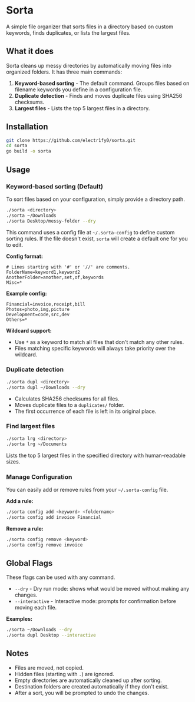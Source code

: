 # Sorta
A simple file organizer that sorts files in a directory based on custom keywords, finds duplicates, or lists the largest files.

## What it does
Sorta cleans up messy directories by automatically moving files into organized folders. It has three main commands:

1.  **Keyword-based sorting** - The default command. Groups files based on filename keywords you define in a configuration file.
2.  **Duplicate detection** - Finds and moves duplicate files using SHA256 checksums.
3.  **Largest files** - Lists the top 5 largest files in a directory.

## Installation
```bash
git clone https://github.com/electr1fy0/sorta.git
cd sorta
go build -o sorta
```

## Usage

### Keyword-based sorting (Default)
To sort files based on your configuration, simply provide a directory path.
```bash
./sorta <directory>
./sorta ~/Downloads
./sorta Desktop/messy-folder --dry
```

This command uses a config file at `~/.sorta-config` to define custom sorting rules. If the file doesn't exist, `sorta` will create a default one for you to edit.

**Config format:**
```
# Lines starting with '#' or '//' are comments.
FolderName=keyword1,keyword2
AnotherFolder=another,set,of,keywords
Misc=*
```

**Example config:**
```
Financial=invoice,receipt,bill
Photos=photo,img,picture
Development=code,src,dev
Others=*
```

**Wildcard support:**
- Use `*` as a keyword to match all files that don't match any other rules.
- Files matching specific keywords will always take priority over the wildcard.

### Duplicate detection
```bash
./sorta dupl <directory>
./sorta dupl ~/Downloads --dry
```

- Calculates SHA256 checksums for all files.
- Moves duplicate files to a `duplicates/` folder.
- The first occurrence of each file is left in its original place.

### Find largest files
```bash
./sorta lrg <directory>
./sorta lrg ~/Documents
```

Lists the top 5 largest files in the specified directory with human-readable sizes.

### Manage Configuration
You can easily add or remove rules from your `~/.sorta-config` file.

**Add a rule:**
```bash
./sorta config add <keyword> <foldername>
./sorta config add invoice Financial
```

**Remove a rule:**
```bash
./sorta config remove <keyword>
./sorta config remove invoice
```

## Global Flags
These flags can be used with any command.

-   `--dry` - Dry run mode: shows what would be moved without making any changes.
-   `--interactive` - Interactive mode: prompts for confirmation before moving each file.

**Examples:**
```bash
./sorta ~/Downloads --dry
./sorta dupl Desktop --interactive
```

## Notes
-   Files are moved, not copied.
-   Hidden files (starting with `.`) are ignored.
-   Empty directories are automatically cleaned up after sorting.
-   Destination folders are created automatically if they don't exist.
-   After a sort, you will be prompted to undo the changes.